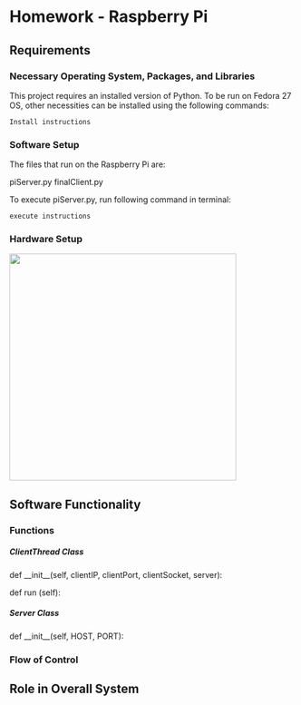 # Homework  - Raspberry Pi

## Requirements

### Necessary Operating System, Packages, and Libraries

This project requires an installed version of Python.  To be run on Fedora 27 OS, other necessities can be installed using the following commands:

```
Install instructions
```


### Software Setup

The files that run on the Raspberry Pi are:

piServer.py  finalClient.py

To execute piServer.py, run following command in terminal:
```
execute instructions
```

### Hardware Setup

<img src="https://github.ncsu.edu/kmbrown/CSC591-791_Group1_Homework3/blob/master/circuitSchematic1.jpg" width=400>

## Software Functionality
### Functions
##### ClientThread Class
   def \_\_init\_\_(self, clientIP, clientPort, clientSocket, server):
   
   def run (self):
   
##### Server Class
    
   def \_\_init\_\_(self, HOST, PORT):

  
### Flow of Control
  

## Role in Overall System



